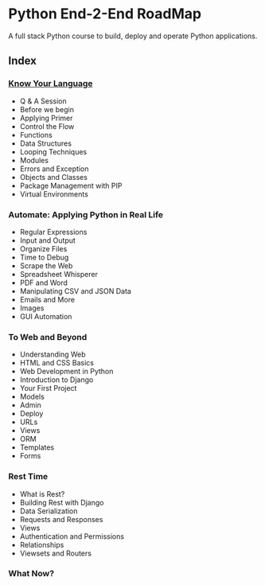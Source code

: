 # Python End-2-End RoadMap

A full stack Python course to build, deploy and operate Python applications.

## Index

### [Know Your Language](./1-know-your-language/README.md)

- Q & A Session
- Before we begin
- Applying Primer
- Control the Flow
- Functions
- Data Structures
- Looping Techniques
- Modules
- Errors and Exception
- Objects and Classes
- Package Management with PIP
- Virtual Environments

### Automate: Applying Python in Real Life

- Regular Expressions
- Input and Output
- Organize Files
- Time to Debug
- Scrape the Web
- Spreadsheet Whisperer
- PDF and Word
- Manipulating CSV and JSON Data
- Emails and More
- Images
- GUI Automation

### To Web and Beyond

- Understanding Web
- HTML and CSS Basics
- Web Development in Python
- Introduction to Django
- Your First Project
- Models
- Admin
- Deploy
- URLs
- Views
- ORM
- Templates
- Forms

### Rest Time

- What is Rest?
- Building Rest with Django
- Data Serialization
- Requests and Responses
- Views
- Authentication and Permissions
- Relationships
- Viewsets and Routers

### What Now?
